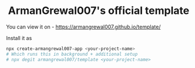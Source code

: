 <div align="center"><h1>ArmanGrewal007's official template</h1></div>

You can view it on - https://armangrewal007.github.io/template/

Install it as 
```bash
npx create-armangrewal007-app <your-project-name>
# Which runs this in background + additional setup
# npx degit armangrewal007/template <your-project-name>
```

